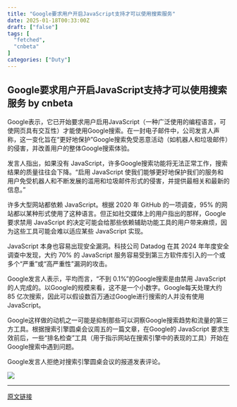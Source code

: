 ```yaml
---
title: "Google要求用户开启JavaScript支持才可以使用搜索服务"
date: 2025-01-18T00:33:00Z
draft: ["false"]
tags: [
  "fetched",
  "cnbeta"
]
categories: ["Duty"]
---
```

Google要求用户开启JavaScript支持才可以使用搜索服务 by cnbeta
------
<div style="margin-top:10px" class="content" id="artibody"><p>Google表示，它已开始要求用户启用JavaScript（一种广泛使用的编程语言，可使网页具有交互性）才能使用Google搜索。在一封电子邮件中，公司发言人声称，这一变化旨在“更好地保护”Google搜索免受恶意活动（如机器人和垃圾邮件）的侵害，并改善用户的整体Google搜索体验。</p><div class="article-global"></div><p>发言人指出，如果没有 JavaScript，许多Google搜索功能将无法正常工作，搜索结果的质量往往会下降。“启用 JavaScript 使我们能够更好地保护我们的服务和用户免受机器人和不断发展的滥用和垃圾邮件形式的侵害，并提供最相关和最新的信息。”</p><p>许多大型网站都依赖 JavaScript。根据 2020 年 GitHub 的一项调查，95% 的网站都以某种形式使用了这种语言。但正如社交媒体上的用户指出的那样，Google要求禁用 JavaScript 的决定可能会给那些依赖辅助功能工具的用户带来麻烦，因为这些工具可能会难以适应某些 JavaScript 实现。</p><p>JavaScript 本身也容易出现安全漏洞。科技公司 Datadog 在其 2024 年年度安全调查中发现，大约 70% 的 JavaScript 服务容易受到第三方软件库引入的一个或多个“严重”或“高严重性”漏洞的攻击。</p><p>Google发言人表示，平均而言，“不到 0.1%”的Google搜索是由禁用 JavaScript 的人完成的。以Google的规模来看，这不是一个小数字。Google每天处理大约 85 亿次搜索，因此可以假设数百万通过Google进行搜索的人并没有使用 JavaScript。</p><p>Google这样做的动机之一可能是抑制那些可以洞察Google搜索趋势和流量的第三方工具。根据搜索引擎圆桌会议周五的一篇文章，在Google的 JavaScript 要求生效前后，一些“排名检查”工具（用于指示网站在搜索引擎中的表现的工具）开始在Google搜索中遇到问题。</p><p>Google发言人拒绝对搜索引擎圆桌会议的报道发表评论。</p><p><a href="https://n.sinaimg.cn/finance/transform/116/w550h366/20241223/7e86-efa37b806a28b64edc1d7ce1409918a0.jpg" target="_blank"><img src="https://n.sinaimg.cn/finance/transform/116/w550h366/20241223/7e86-efa37b806a28b64edc1d7ce1409918a0.jpg"></a></p></div>  
<hr>
<a href="https://m.cnbeta.com.tw/wap/view/1472000.htm",target="_blank" rel="noopener noreferrer">原文链接</a>
